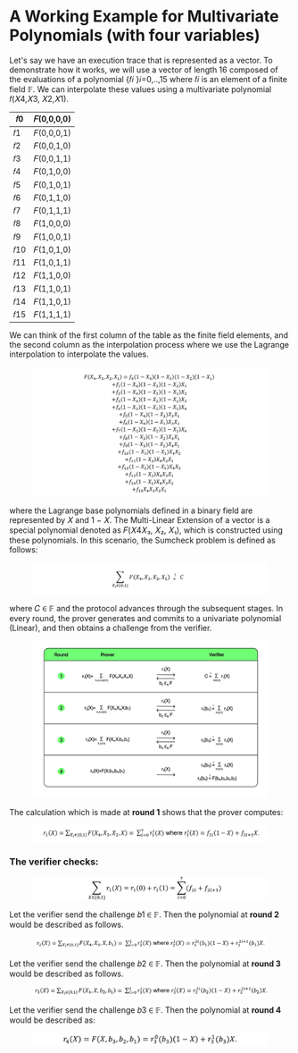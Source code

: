 # A Working Example for Multivariate Polynomials (with four variables)

Let's say we have an execution trace that is represented as a vector. To demonstrate how it works, we will use a vector of length 16 composed of the evaluations of a polynomial {𝑓𝑖 }𝑖=0,..,15 where 𝑓𝑖 is an element of a finite field 𝔽. We can interpolate these values using a multivariate polynomial 𝑓(𝑋4,𝑋3, 𝑋2,𝑋1).

| 𝑓0  | 𝐹(0,0,0,0) |
| ---- | ----------- |
| 𝑓1  | 𝐹(0,0,0,1) |
| 𝑓2  | 𝐹(0,0,1,0) |
| 𝑓3  | 𝐹(0,0,1,1) |
| 𝑓4  | 𝐹(0,1,0,0) |
| 𝑓5  | 𝐹(0,1,0,1) |
| 𝑓6  | 𝐹(0,1,1,0) |
| 𝑓7  | 𝐹(0,1,1,1) |
| 𝑓8  | 𝐹(1,0,0,0) |
| 𝑓9  | 𝐹(1,0,0,1) |
| 𝑓10 | 𝐹(1,0,1,0) |
| 𝑓11 | 𝐹(1,0,1,1) |
| 𝑓12 | 𝐹(1,1,0,0) |
| 𝑓13 | 𝐹(1,1,0,1) |
| 𝑓14 | 𝐹(1,1,0,1) |
| 𝑓15 | 𝐹(1,1,1,1) |

We can think of the first column of the table as the finite field elements, and the second column as the interpolation process where we use the Lagrange interpolation to interpolate the values.

<figure><img src="../../.gitbook/assets/image (4) (1).png" alt=""><figcaption></figcaption></figure>

where the Lagrange base polynomials defined in a binary field are represented by 𝑋 and 1 − 𝑋. The Multi-Linear Extension of a vector is a special polynomial denoted as 𝐹(𝑋4𝑋₃, 𝑋₂, 𝑋₁), which is constructed using these polynomials. In this scenario, the Sumcheck problem is defined as follows:

<figure><img src="../../.gitbook/assets/image (37) (1).png" alt=""><figcaption></figcaption></figure>

where 𝐶 ∈ 𝔽 and the protocol advances through the subsequent stages. In every round, the prover generates and commits to a univariate polynomial (Linear), and then obtains a challenge from the verifier.

<figure><img src="../../.gitbook/assets/Round Prover Verifier.png" alt=""><figcaption></figcaption></figure>

The calculation which is made at **round 1** shows that the prover computes:

<figure><img src="../../.gitbook/assets/image (15) (1).png" alt=""><figcaption></figcaption></figure>

### The verifier checks:

<figure><img src="../../.gitbook/assets/image (12) (1).png" alt=""><figcaption></figcaption></figure>

Let the verifier send the challenge 𝑏1 ∈ 𝔽. Then the polynomial at **round 2** would be described as follows.

<figure><img src="../../.gitbook/assets/image (5).png" alt=""><figcaption></figcaption></figure>

Let the verifier send the challenge 𝑏2 ∈ 𝔽. Then the polynomial at **round 3** would be described as follows.

<figure><img src="../../.gitbook/assets/image (9) (1).png" alt=""><figcaption></figcaption></figure>

Let the verifier send the challenge 𝑏3 ∈ 𝔽. Then the polynomial at **round 4** would be described as:

<figure><img src="../../.gitbook/assets/image (68).png" alt=""><figcaption></figcaption></figure>
